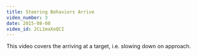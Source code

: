 ```yaml
---
title: Steering Behaviors Arrive
video_number: 3
date: 2015-08-08
video_id: 2CL1maXeQCI
---
```

This video covers the arriving at a target, i.e. slowing down on approach.
